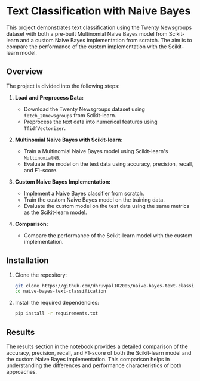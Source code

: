 # Text Classification with Naive Bayes

This project demonstrates text classification using the Twenty Newsgroups dataset with both a pre-built Multinomial Naive Bayes model from Scikit-learn and a custom Naive Bayes implementation from scratch. The aim is to compare the performance of the custom implementation with the Scikit-learn model.

## Overview

The project is divided into the following steps:

1. **Load and Preprocess Data:**
   - Download the Twenty Newsgroups dataset using `fetch_20newsgroups` from Scikit-learn.
   - Preprocess the text data into numerical features using `TfidfVectorizer`.

2. **Multinomial Naive Bayes with Scikit-learn:**
   - Train a Multinomial Naive Bayes model using Scikit-learn's `MultinomialNB`.
   - Evaluate the model on the test data using accuracy, precision, recall, and F1-score.

3. **Custom Naive Bayes Implementation:**
   - Implement a Naive Bayes classifier from scratch.
   - Train the custom Naive Bayes model on the training data.
   - Evaluate the custom model on the test data using the same metrics as the Scikit-learn model.

4. **Comparison:**
   - Compare the performance of the Scikit-learn model with the custom implementation.

## Installation

1. Clone the repository:
   ```sh
   git clone https://github.com/dhruvpal102005/naive-bayes-text-classification.git
   cd naive-bayes-text-classification

2. Install the required dependencies:
   ```sh
   pip install -r requirements.txt

## Results
   The results section in the notebook provides a detailed comparison of the accuracy, precision, recall, and F1-score of both the Scikit-learn model and the custom Naive Bayes implementation. This comparison helps in understanding the differences and performance characteristics of both approaches.

